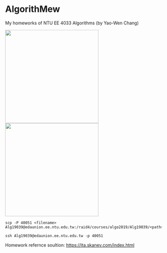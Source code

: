 # AlgorithMew
 My homeworks of NTU EE 4033 Algorithms (by Yao-Wen Chang) 

<img src="https://i.pinimg.com/originals/f5/e1/2f/f5e12f11fd1d7e917eb1462c9bff21d2.png" height=300 /> <img src="https://i.pinimg.com/originals/c2/ee/c1/c2eec140e4aa4066bbce94cd6a6f45e0.png" height=300 />

```
scp -P 40051 <filename> Alg19039@edaunion.ee.ntu.edu.tw:/raid4/courses/algo2019/Alg19039/<path>
```
```
ssh Alg19039@edaunion.ee.ntu.edu.tw -p 40051
```
Homework refernce soultion: https://ita.skanev.com/index.html
